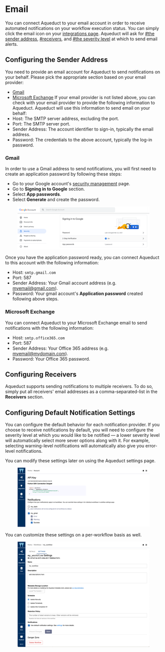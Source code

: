 # Email

You can connect Aqueduct to your email account in order to receive automated notifications on your workflow execution status. You can simply click the email icon on your [integrations page](broken-reference). Aqueduct will ask for [#the sender address](connecting-to-email.md#configuring-the-sender-address), [#receivers](connecting-to-email.md#configuring-receivers), and [#the severity level](connecting-to-email/#configuring-default-notification-settings) at which to send email alerts.

## Configuring the Sender Address

You need to provide an email account for Aqueduct to send notifications on your behalf. Please pick the appropriate section based on your email provider:

* [Gmail](connecting-to-email.md#gmail)
* [Microsoft Exchange](connecting-to-email.md#microsoft-exchange) If your email provider is not listed above, you can check with your email provider to provide the following information to Aqueduct. Aqueduct will use this information to send email on your behalf:
* Host: The SMTP server address, excluding the port.
* Port: The SMTP server port.
* Sender Address: The account identifier to sign-in, typically the email address.
* Password: The credentials to the above account, typically the log-in password.

### Gmail

In order to use a Gmail address to send notifications, you will first need to create an application password by following these steps:

* Go to your Google account's [security management](https://myaccount.google.com/security) page.
* Go to **Signing in to Google** section.
* Select **App passwords**.
* Select **Generate** and create the password.

<figure><img src="../.gitbook/assets/connecting_email_google_security_management.png" alt=""><figcaption></figcaption></figure>

Once you have the application password ready, you can connect Aqueduct to this account with the following information:

* Host: `smtp.gmail.com`
* Port: 587
* Sender Address: Your Gmail account address (e.g. myemail@gmail.com).
* Password: Your gmail account's **Application password** created following above steps.

### Microsoft Exchange

You can connect Aqueduct to your Microsoft Exchange email to send notifications with the following information:

* Host: `smtp.office365.com`
* Port: 587
* Sender Address: Your Office 365 address (e.g. myemail@mydomain.com).
* Password: Your Office 365 password.

## Configuring Receivers

Aqueduct supports sending notifications to multiple receivers. To do so, simply put all receivers' email addresses as a comma-separated-list in the **Receivers** section.

## Configuring Default Notification Settings

You can configure the default behavior for each notification provider. If you choose to receive notifications by default, you will need to configure the severity level at which you would like to be notified — a lower severity level will automatically select more sever options along with it. For example, selecting warning-level notifications will automatically also give you error-level notifications.

You can modify these settings later on using the Aqueduct settings page.

<figure><img src="../.gitbook/assets/notification_account.png" alt=""><figcaption></figcaption></figure>

You can customize these settings on a per-workflow basis as well.

<figure><img src="../.gitbook/assets/notification_workflow.png" alt=""><figcaption></figcaption></figure>
